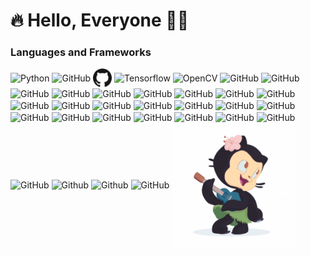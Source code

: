 # 🔥 Hello, Everyone 👋🔥

<h3>Languages and Frameworks</h3>

<img align='center' width="30px" alt="Python" width="30px" src="https://upload.wikimedia.org/wikipedia/commons/thumb/0/0a/Python.svg/240px-Python.svg.png" />
<img align='center' width="30px" alt="GitHub" width="30px" src="https://upload.wikimedia.org/wikipedia/commons/thumb/a/ae/Keras_logo.svg/1200px-Keras_logo.svg.png" />
<img align='center' width="30px" alt="GitHub" width="30px" src="https://raw.githubusercontent.com/github/explore/78df643247d429f6cc873026c0622819ad797942/topics/github/github.png" />
<img align='center' width="30px" alt="Tensorflow" width="30px" src="https://upload.wikimedia.org/wikipedia/commons/thumb/2/2d/Tensorflow_logo.svg/800px-Tensorflow_logo.svg.png"/>
 <img align='center' width="30px" alt="OpenCV" width="30px" src="https://upload.wikimedia.org/wikipedia/commons/thumb/3/32/OpenCV_Logo_with_text_svg_version.svg/730px-OpenCV_Logo_with_text_svg_version.svg.png" />
<img align='center' width="30px" alt="GitHub" width="34px" src="https://jupyter.org/assets/main-logo.svg" />
<img align='center' width="30px" src="https://upload.wikimedia.org/wikipedia/commons/thumb/9/99/Unofficial_JavaScript_logo_2.svg/480px-Unofficial_JavaScript_logo_2.svg.png" alt='GitHub' width="30px"/>
<img align='center' width="30px" src="https://upload.wikimedia.org/wikipedia/commons/thumb/d/d9/Node.js_logo.svg/1280px-Node.js_logo.svg.png" alt='GitHub'/>
 <img align='center' width="30px" src="https://upload.wikimedia.org/wikipedia/commons/thumb/4/4c/Typescript_logo_2020.svg/1200px-Typescript_logo_2020.svg.png" alt='GitHub'/>
<img align='center' width="30px" src="https://upload.wikimedia.org/wikipedia/commons/thumb/1/18/ISO_C%2B%2B_Logo.svg/1200px-ISO_C%2B%2B_Logo.svg.png" alt='GitHub'/>
<img align='center' width="30px" src="https://brandslogos.com/wp-content/uploads/images/large/java-logo-1.png" alt="GitHub"/>
<img align='center' width="30px" src="https://www.php.net/images/logos/new-php-logo.svg" alt='GitHub'/>
 <img align='center' width="30px" src="https://upload.wikimedia.org/wikipedia/commons/thumb/a/a7/React-icon.svg/1280px-React-icon.svg.png" alt='GitHub'/>
 <img align='center' width="30px" src="https://brandslogos.com/wp-content/uploads/thumbs/react-native-firebase-logo-vector.svg" alt='GitHub'/>
<img align='center' width="30px" src="https://encrypted-tbn0.gstatic.com/images?q=tbn:ANd9GcRRRS42xTcnXMlC85s502uVAhzdGqq_23-bXA&usqp=CAU" alt='GitHub'/>
<img align='center' width="30px" src="https://www.djangoproject.com/m/img/logos/django-logo-negative.png" alt='GitHub'/>
<img align='center' width="30px" src="https://angular.io/assets/images/logos/angular/angular.png" alt='GitHub'/>
 <img align='center' width="30px" src="https://upload.wikimedia.org/wikipedia/commons/thumb/9/95/Vue.js_Logo_2.svg/1184px-Vue.js_Logo_2.svg.png" alt='GitHub'/>
<img align='center' width="30px" src="https://res.cloudinary.com/practicaldev/image/fetch/s--_QMQU86---/c_imagga_scale,f_auto,fl_progressive,h_420,q_auto,w_1000/https://dev-to-uploads.s3.amazonaws.com/i/6dnng3pre04xxdebia1g.png" alt='GitHub'/>
 <img align='center' width="30px" src="https://www.honext.io/static/images/next_logo.png" alt='GitHub'/>
<img align='center' width="30px" src="https://download.logo.wine/logo/MySQL/MySQL-Logo.wine.png" alt='GitHub'/>
 <img align='center' width="30px" src="https://i2.wp.com/iot4beginners.com/wp-content/uploads/2020/04/65dc5834-de21-4e2e-bd4d-5e0c3c6994dd.jpg?fit=375%2C422&ssl=1" alt='GitHub'/>
<img align='center' width="30px" src="https://static.javatpoint.com/tutorial/matplotlib/images/matplotlib-tutorial.png" alt='GitHub'/>
<img align='center' width="30px" src="https://upload.wikimedia.org/wikipedia/commons/thumb/3/31/NumPy_logo_2020.svg/1280px-NumPy_logo_2020.svg.png" alt='GitHub'/>
 <img align='center' width="30px" src="https://upload.wikimedia.org/wikipedia/commons/thumb/e/ed/Pandas_logo.svg/1200px-Pandas_logo.svg.png" alt='GitHub'/>
<img align='center' width="30px" src="https://upload.wikimedia.org/wikipedia/commons/thumb/3/38/SQLite370.svg/1280px-SQLite370.svg.png" alt='GitHub'/>
 <img align='center' width="30px" src="https://infinapps.com/wp-content/uploads/2018/10/mongodb-logo.png" alt='GitHub'/>
<img align='center' width="30px" src="https://e7.pngegg.com/pngimages/724/306/png-clipart-c-logo-c-programming-language-icon-letter-c-blue-logo.png" alt='GitHub'/>
<img align='center' width="30px" src="https://firebase.google.com/downloads/brand-guidelines/PNG/logo-vertical.png" alt='GitHub'/>
<img align='center' width="30px" src="https://upload.wikimedia.org/wikipedia/commons/thumb/9/96/Sass_Logo_Color.svg/1200px-Sass_Logo_Color.svg.png" alt="Github"/>
<img align='center' width="30px" src="https://upload.wikimedia.org/wikipedia/commons/thumb/d/d5/CSS3_logo_and_wordmark.svg/1200px-CSS3_logo_and_wordmark.svg.png" alt="Github"/>
<img align='center' width="30px" src="https://www.w3.org/html/logo/downloads/HTML5_Logo_512.png" alt="GitHub"/>

<img src="./dance.gif" align='center' alt="GitHub" width="200px"/>
